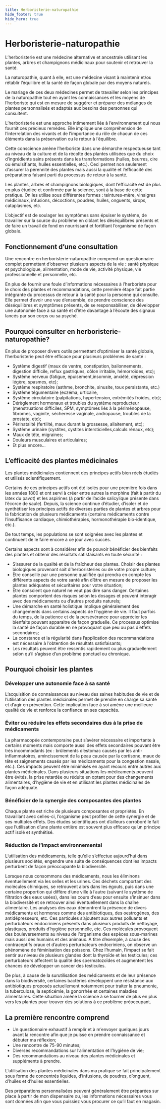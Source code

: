 ```yaml
---
title: Herboristerie-naturopathie
hide_footer: true
hide_hero: true
---
```


# Herboristerie-naturopathie

L’herboristerie est une médecine alternative et ancestrale utilisant les plantes, arbres et champignons médicinaux pour soutenir et retrouver la santé. 

La naturopathie, quant à elle, est une médecine visant à maintenir et/ou rétablir l’équilibre et la santé de façon globale par des moyens naturels.

Le mariage de ces deux médecines permet de travailler selon les principes de la naturopathie tout en ayant les connaissances et les moyens de l’herboriste qui est en mesure de suggérer et préparer des mélanges de plantes personnalisés et adaptés aux besoins des personnes qui consultent. 

L’herboristerie est une approche intimement liée à l’environnement qui nous fournit ces précieux remèdes. Elle implique une compréhension de l’interrelation des vivants et de l’importance du rôle de chacun de ces éléments dans la préservation ou le retour à l’équilibre. 

Cette conscience amène l’herboriste dans une démarche respectueuse tant au niveau de la culture et de la récolte des plantes utilisées que du choix d’ingrédients sains présents dans les transformations (huiles, beurres, cire ou émulsifiants, huiles essentielles, etc.). Ceci permet non seulement d’assurer la pérennité des plantes mais aussi la qualité et l’efficacité des préparations faisant parti du processus de retour à la santé.

Les plantes, arbres et champignons biologiques, dont l’efficacité est de plus en plus étudiée et confirmée par la science, sont à la base de cette pratique. On les utilise sous différentes formes : teintures-mère, vinaigres médicinaux, infusions, décoctions, poudres, huiles, onguents, sirops, cataplasmes, etc. 

L’objectif est de soulager les symptômes sans épuiser le système, de travailler sur la source du problème en ciblant les déséquilibres présents et de faire un travail de fond en nourrissant et fortifiant l’organisme de façon globale. 

## Fonctionnement d’une consultation
Une rencontre en herboristerie-naturopathie comprend un questionnaire complet permettant d’observer plusieurs aspects de la vie : santé physique et psychologique, alimentation, mode de vie, activité physique, vie professionnelle et personnelle, etc. 

En plus de fournir une foule d’informations nécessaires à l’herboriste pour le choix des plantes et recommandations, cette première étape fait partie intégrante du processus de retour à la santé pour la personne qui consulte. Elle permet d’avoir une vue d’ensemble, de prendre conscience des déséquilibres et symptômes présents, de se responsabiliser, de développer une autonomie face à sa santé et d’être davantage à l’écoute des signaux lancés par son corps ou sa psyché. 

## Pourquoi consulter en herboristerie-naturopathie?
En plus de proposer divers outils permettant d’optimiser la santé globale, l’herboristerie peut être efficace pour plusieurs problèmes de santé :  

- Système digestif (maux de ventre, constipation, ballonnements, digestion difficile, reflux gastriques, côlon irritable, hémorroïdes, etc);
- Système nerveux (fatigue, épuisement,insomnie, anxiété, dépression légère, spasmes, etc);
- Système respiratoire (asthme, bronchite, sinusite, toux persistante, etc.)
- Système tégumentaire (eczéma, urticaire, 
- Système circulatoire (palpitations, hypertension, extrémités froides, etc);
- Dérèglement hormonaux et troubles du système reproducteur (menstruations difficiles, SPM, symptômes liés à la périménopause, fibromes, vaginite, sécheresse vaginale, andropause, troubles de la prostate, etc);
- Périnatalité (fertilité, maux durant la grossesse, allaitement, etc);
- Système urinaire (cystites, cystites intersticielles,calculs rénaux, etc);
- Maux de tête, migraines;
- Douleurs musculaires et articulaires;
- Et plus encore…

## L’efficacité des plantes médicinales
Les plantes médicinales contiennent des principes actifs bien réels étudiés et utilisés scientifiquement. 

Certains de ces principes actifs ont été isolés pour une première fois dans les années 1800 et ont servi à créer entre autres la morphine (fait à partir du latex du pavot) et les aspirines (à partir de l’acide salicylique présente dans l’écorce de saule). Depuis, la science continue d’étudier, d’isoler et de synthétiser les principes actifs de diverses parties de plantes et arbres pour la fabrication de plusieurs médicaments (certains médicaments contre l’insuffisance cardiaque, chimiothérapies, hormonothérapie bio-identique, etc.). 

De tout temps, les populations se sont soignées avec les plantes et continuent de le faire encore à ce jour avec succès.

Certains aspects sont à considérer afin de pouvoir bénéficier des bienfaits des plantes et obtenir des résultats satisfaisants en toute sécurité :
- S’assurer de la qualité et de la fraîcheur des plantes. Choisir des plantes biologiques provenant soit d’herboristeries ou de votre propre culture;
- Être conseillé par une personne qualifiée qui prendra en compte les différents aspects de votre santé afin d’être en mesure de proposer les plantes adéquates et sécuritaires pour votre situation;
- Être conscient que naturel ne veut pas dire sans danger. Certaines plantes comportent des risques selon les dosages et peuvent interagir avec des médicaments ou d’autres produits naturels;
- Une démarche en santé holistique implique généralement des changements dans certains aspects de l’hygiène de vie. Il faut parfois du temps, de la patience et de la persévérance pour apprécier les bienfaits pouvant apparaitre de façon graduelle. Ce processus optimise la santé de façon durable en ne provoquant que peu ou pas d’effets secondaires;
- La constance et la régularité dans l’application des recommandations est nécessaire à l’obtention de résultats satisfaisants;
- Les résultats peuvent être ressentis rapidement ou plus graduellement selon qu’il s’agisse d’un problème ponctuel ou chronique.

## Pourquoi choisir les plantes
### Développer une autonomie face à sa santé
L’acquisition de connaissances au niveau des saines habitudes de vie et de l’utilisation des plantes médicinales permet de prendre en charge sa santé et d’agir en prévention. Cette implication face à soi amène une meilleure qualité de vie et renforce la confiance en ses capacités.

### Éviter ou réduire les effets secondaires dus à la prise de médicaments
La pharmacopée contemporaine peut s’avérer nécessaire et importante à certains moments mais comporte aussi des effets secondaires pouvant être très incommodants (ex : brûlements d’estomac causés par les anti-inflammatoires, amincissement de la peau causée par la cortisone, maux de tête et saignements causés par les médicaments pour la congestion nasale, etc.). 
Ces impacts peuvent être minimisés en ayant recours entre autres aux plantes médicinales. Dans plusieurs situations les médicaments peuvent être évités, la prise retardée ou réduite en optant pour des changements alimentaires, d’hygiène de vie et en utilisant les plantes médicinales de façon adéquate. 

### Bénéficier de la synergie des composantes des plantes
Chaque plante est riche de plusieurs composantes et propriétés. En travaillant avec celles-ci, l’organisme peut profiter de cette synergie et de ses multiples effets. Des études scientifiques ont d’ailleurs corroboré le fait que l’utilisation d’une plante entière est souvent plus efficace qu’un principe actif isolé et synthétisé. 

### Réduction de l’impact environnemental 
L’utilisation des médicaments, telle qu’elle s’effectue aujourd’hui dans plusieurs sociétés, engendre une suite de conséquences dont les impacts perturbent de façon préoccupante la biodiversité.

Lorsque nous consommons des médicaments, nous les éliminons éventuellement via les selles et les urines. Ces déchets comportant des molécules chimiques, se retrouvent alors dans les égouts, puis dans une certaine proportion qui diffère d’une ville à l’autre (suivant le système de filtration des eaux usées), dans les cours d’eau pour ensuite s’insinuer dans la biodiversité et se retrouver ainsi éventuellement dans la chaîne alimentaire. Les analyses des eaux démontrent la présence de divers médicaments et hormones comme des antibiotiques, des oestrogènes, des antidépresseurs, etc. Ces particules s’ajoutent aux autres polluants et perturbateurs endocriniens présents dans plusieurs produits de nettoyage, plastiques, produits d’hygiène personnelle, etc. Ces molécules provoquent des bouleversements au niveau de l’organisme des espèces sous-marines mais aussi des humains et des animaux. À titre d’exemple, à cause des contraceptifs oraux et d’autres perturbateurs endocriniens, on observe un phénomène de féminisation des poissons. Chez l’humain, l’impact se fait sentir au niveau de plusieurs glandes dont la thyroïde et les testicules; ces perturbateurs affectent la qualité des spermatozoïdes et augmentent les chances de développer un cancer des testicules.

De plus, à cause de la surutilisation des médicaments et de leur présence dans la biodiversité, certaines bactéries développent une résistance aux antibiotiques proposés actuellement notamment pour traiter la pneumonie, la tuberculose, la septicémie, la gonorrhée et certaines maladies alimentaires. Cette situation amène la science à se tourner de plus en plus vers les plantes pour trouver des solutions à ce problème préoccupant.


## La première rencontre comprend
- Un questionnaire exhaustif à remplir et à m’envoyer quelques jours avant la rencontre afin que je puisse en prendre connaissance et débuter ma réflexion; 
- Une rencontre de 75-90 minutes;
- Diverses recommandations sur l’alimentation et l’hygiène de vie;
- Des recommandations au niveau des plantes médicinales et suppléments à prendre.

L’utilisation des plantes médicinales dans ma pratique se fait principalement sous forme de concentrés liquides, d’infusions, de poudres, d’onguent, d’huiles et d’huiles essentielles.

Des préparations personnalisées peuvent généralement être préparées sur place à partir de mon dispensaire ou, les informations nécessaires vous sont données afin que vous puissiez vous procurer ce qu’il faut en magasin.

